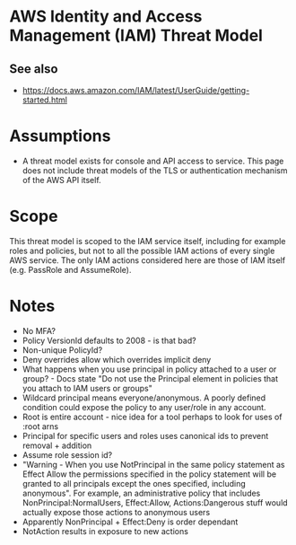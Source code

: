 # AWS Identity and Access Management (IAM) Threat Model

## See also

* https://docs.aws.amazon.com/IAM/latest/UserGuide/getting-started.html

# Assumptions

* A threat model exists for console and API access to service. This page does not include threat models of the TLS or authentication mechanism of the AWS API itself.

# Scope

This threat model is scoped to the IAM service itself, including for example roles and policies, but not to all the possible IAM actions of every single AWS service. The only IAM actions considered here are those of IAM itself (e.g. PassRole and AssumeRole).

# Notes

* No MFA?
* Policy VersionId defaults to 2008 - is that bad?
* Non-unique PolicyId?
* Deny overrides allow which overrides implicit deny
* What happens when you use principal in policy attached to a user or group? - Docs state "Do not use the Principal element in policies that you attach to IAM users or groups"
* Wildcard principal means everyone/anonymous. A poorly defined condition could expose the policy to any user/role in any account.
* Root is entire account - nice idea for a tool perhaps to look for uses of :root arns
* Principal for specific users and roles uses canonical ids to prevent removal + addition
* Assume role session id?
* "Warning - When you use NotPrincipal in the same policy statement as Effect Allow the permissions specified in the policy statement will be granted to all principals except the ones specified, including anonymous". For example, an administrative policy that includes NonPrincipal:NormalUsers, Effect:Allow, Actions:Dangerous stuff would actually expose those actions to anonymous users
* Apparently NonPrincipal + Effect:Deny is order dependant
* NotAction results in exposure to new actions

